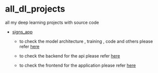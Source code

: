 # all_dl_projects
all my deep learning projects with source code

- [signs_app](sign_dataset)

    - to check the model architecture , training , code and others please refer [here](sign_dataset/model)

    - to check the backend for the api please refer [here](sign_dataset/backend)

    - to check the frontend for the application please refer [here](sign_dataset/frontend)
